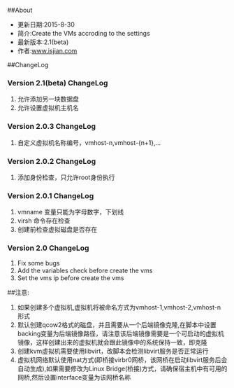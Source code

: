 ##About
- 更新日期:2015-8-30
- 简介:Create the VMs accroding to the settings
- 最新版本:2.1(beta)
- 作者:www.isjian.com

##ChangeLog
### Version 2.1(beta) ChangeLog
1. 允许添加另一块数据盘
2. 允许设置虚拟机主机名

### Version 2.0.3 ChangeLog
1. 自定义虚拟机名称编号，vmhost-n,vmhost-{n+1},...

### Version 2.0.2 ChangeLog
1. 添加身份检查，只允许root身份执行

### Version 2.0.1 ChangeLog
1. vmname 变量只能为字母数字，下划线
2. virsh 命令存在检查
3. 创建前检查虚拟磁盘是否存在

### Version 2.0 ChangeLog
1. Fix some bugs
2. Add the variables check before create the vms
3. Set the vms ip before create the vms

##注意:
1. 如果创建多个虚拟机,虚拟机将被命名方式为vmhost-1,vmhost-2,vmhost-n 形式
2. 默认创建qcow2格式的磁盘，并且需要从一个后端镜像克隆,在脚本中设置backing变量为后端镜像路径，请注意该后端镜像需要是一个可启动的虚拟机镜像，这样创建出来的虚拟机就会跟此镜像中的系统保持一致，即克隆
3. 创建kvm虚拟机需要使用libvirt，改脚本会检测libvirt服务是否正常运行
4. 虚拟机网络默认使用nat方式(即桥接virbr0网桥，该网桥在启动libvirt服务后会自动生成),如果需要修改为Linux Bridge(桥接)方式，请确保宿主机中有可用的网桥,然后设置interface变量为该网桥名称
